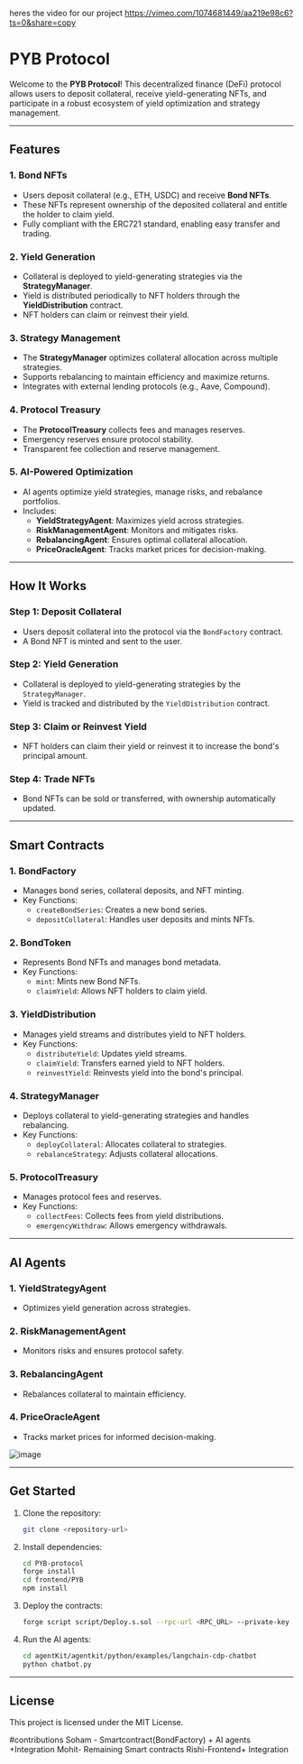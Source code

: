 heres the video for our project
https://vimeo.com/1074681449/aa219e98c6?ts=0&share=copy

# PYB Protocol

Welcome to the **PYB Protocol**! This decentralized finance (DeFi) protocol allows users to deposit collateral, receive yield-generating NFTs, and participate in a robust ecosystem of yield optimization and strategy management.

---

## **Features**

### 1. **Bond NFTs**
- Users deposit collateral (e.g., ETH, USDC) and receive **Bond NFTs**.
- These NFTs represent ownership of the deposited collateral and entitle the holder to claim yield.
- Fully compliant with the ERC721 standard, enabling easy transfer and trading.

### 2. **Yield Generation**
- Collateral is deployed to yield-generating strategies via the **StrategyManager**.
- Yield is distributed periodically to NFT holders through the **YieldDistribution** contract.
- NFT holders can claim or reinvest their yield.

### 3. **Strategy Management**
- The **StrategyManager** optimizes collateral allocation across multiple strategies.
- Supports rebalancing to maintain efficiency and maximize returns.
- Integrates with external lending protocols (e.g., Aave, Compound).

### 4. **Protocol Treasury**
- The **ProtocolTreasury** collects fees and manages reserves.
- Emergency reserves ensure protocol stability.
- Transparent fee collection and reserve management.

### 5. **AI-Powered Optimization**
- AI agents optimize yield strategies, manage risks, and rebalance portfolios.
- Includes:
  - **YieldStrategyAgent**: Maximizes yield across strategies.
  - **RiskManagementAgent**: Monitors and mitigates risks.
  - **RebalancingAgent**: Ensures optimal collateral allocation.
  - **PriceOracleAgent**: Tracks market prices for decision-making.

---

## **How It Works**

### **Step 1: Deposit Collateral**
- Users deposit collateral into the protocol via the `BondFactory` contract.
- A Bond NFT is minted and sent to the user.

### **Step 2: Yield Generation**
- Collateral is deployed to yield-generating strategies by the `StrategyManager`.
- Yield is tracked and distributed by the `YieldDistribution` contract.

### **Step 3: Claim or Reinvest Yield**
- NFT holders can claim their yield or reinvest it to increase the bond's principal amount.

### **Step 4: Trade NFTs**
- Bond NFTs can be sold or transferred, with ownership automatically updated.

---

## **Smart Contracts**

### **1. BondFactory**
- Manages bond series, collateral deposits, and NFT minting.
- Key Functions:
  - `createBondSeries`: Creates a new bond series.
  - `depositCollateral`: Handles user deposits and mints NFTs.

### **2. BondToken**
- Represents Bond NFTs and manages bond metadata.
- Key Functions:
  - `mint`: Mints new Bond NFTs.
  - `claimYield`: Allows NFT holders to claim yield.

### **3. YieldDistribution**
- Manages yield streams and distributes yield to NFT holders.
- Key Functions:
  - `distributeYield`: Updates yield streams.
  - `claimYield`: Transfers earned yield to NFT holders.
  - `reinvestYield`: Reinvests yield into the bond's principal.

### **4. StrategyManager**
- Deploys collateral to yield-generating strategies and handles rebalancing.
- Key Functions:
  - `deployCollateral`: Allocates collateral to strategies.
  - `rebalanceStrategy`: Adjusts collateral allocations.

### **5. ProtocolTreasury**
- Manages protocol fees and reserves.
- Key Functions:
  - `collectFees`: Collects fees from yield distributions.
  - `emergencyWithdraw`: Allows emergency withdrawals.

---

## **AI Agents**

### **1. YieldStrategyAgent**
- Optimizes yield generation across strategies.

### **2. RiskManagementAgent**
- Monitors risks and ensures protocol safety.

### **3. RebalancingAgent**
- Rebalances collateral to maintain efficiency.

### **4. PriceOracleAgent**
- Tracks market prices for informed decision-making.
  
![image](https://github.com/user-attachments/assets/c39f2849-39f8-476d-98ba-6ac49471ac8a)

---

## **Get Started**

1. Clone the repository:
   ```bash
   git clone <repository-url>
   ```
2. Install dependencies:
   ```bash
   cd PYB-protocol
   forge install
   cd frontend/PYB
   npm install
   ```
3. Deploy the contracts:
   ```bash
   forge script script/Deploy.s.sol --rpc-url <RPC_URL> --private-key <PRIVATE_KEY>
   ```
4. Run the AI agents:
   ```bash
   cd agentKit/agentkit/python/examples/langchain-cdp-chatbot
   python chatbot.py
   ```

---

## **License**
This project is licensed under the MIT License.

#contributions
Soham - Smartcontract(BondFactory) + AI agents +Integration
Mohit- Remaining Smart contracts
Rishi-Frontend+ Integration

